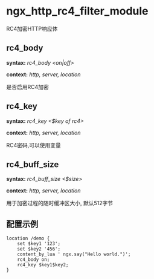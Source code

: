 ngx_http_rc4_filter_module
==========================

RC4加密HTTP响应体


rc4_body
--------

**syntax:** *rc4_body &lt;on|off&gt;*

**context:** *http, server, location*

是否启用RC4加密


rc4_key
--------

**syntax:** *rc4_key &lt;$key of rc4&gt;*

**context:** *http, server, location*

RC4密码,可以使用变量


rc4_buff_size
-------------

**syntax:** *rc4_buff_size &lt;$size&gt;*

**context:** *http, server, location*

用于加密过程的随时缓冲区大小, 默认512字节


配置示例
--------

    location /demo {
        set $key1 '123';
        set $key2 '456';
        content_by_lua ' ngx.say("Hello world.")';
        rc4_body on;
        rc4_key $key1$key2;
    }

